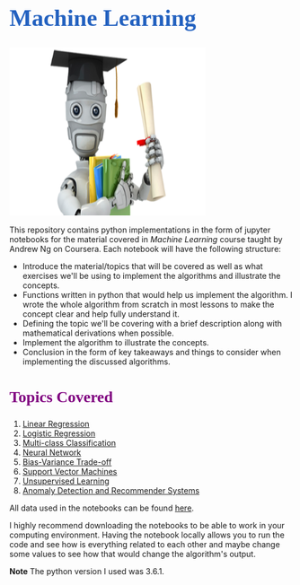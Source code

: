 <h1 style="font-family: Georgia; font-size:3em;color:#2462C0; font-style:bold"> Machine Learning</h1>
<img src = "./images/ml_image.png" style = "height:300px; width:350px"><br>

This repository contains python implementations in the form of jupyter notebooks for the material covered in *Machine Learning* course taught by Andrew Ng on Coursera. Each notebook will have the following structure:

* Introduce the material/topics that will be covered as well as what exercises we'll be using to implement the algorithms and illustrate the concepts.
* Functions written in python that would help us implement the algorithm. I wrote the whole algorithm from scratch in most lessons to make the concept clear and help fully understand it.
* Defining the topic we'll be covering with a brief description along with mathematical derivations when possible.
* Implement the algorithm to illustrate the concepts.
* Conclusion in the form of key takeaways and things to consider when implementing the discussed algorithms.

<h2 style="font-family: Georgia; font-size:2em;color:purple; font-style:bold"> Topics Covered</h2>

1. [Linear Regression](/notebooks/Linear-Regression.ipynb)
2. [Logistic Regression](/notebooks/Logistic-Regression.ipynb)
3. [Multi-class Classification](/notebooks/Multi-class-Classification.ipynb)
4. [Neural Network](/notebooks/Neural-Network.ipynb)
5. [Bias-Variance Trade-off](/notebooks/Bias-Variance-Trade-off.ipynb)
6. [Support Vector Machines](/notebooks/Support-Vector-Machines.ipynb)
7. [Unsupervised Learning](/notebooks/Unsupervised-Learning.ipynb)
8. [Anomaly Detection and Recommender Systems](/notebooks/Anomaly-Detection_Recommender-Systems.ipynb)

All data used in the notebooks can be found [here](data/).

I highly recommend downloading the notebooks to be able to work in your computing environment. Having the notebook locally allows you to run the code and see how is everything related to each other and maybe change some values to see how that would change the algorithm's output.

**Note** The python version I used was 3.6.1.